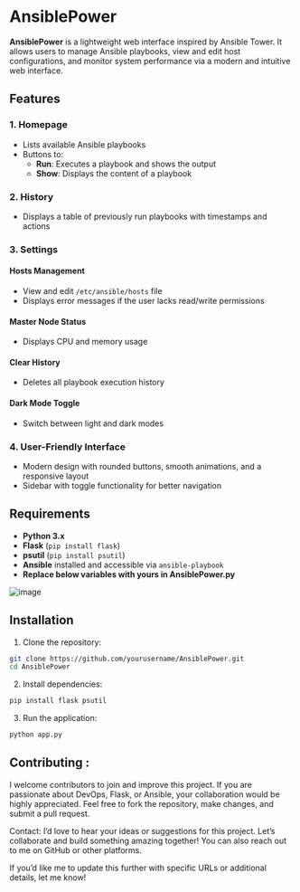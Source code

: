 # AnsiblePower

**AnsiblePower** is a lightweight web interface inspired by Ansible Tower. It allows users to manage Ansible playbooks, view and edit host configurations, and monitor system performance via a modern and intuitive web interface.

## Features

### 1. Homepage
- Lists available Ansible playbooks
- Buttons to:
  - **Run**: Executes a playbook and shows the output
  - **Show**: Displays the content of a playbook

### 2. History
- Displays a table of previously run playbooks with timestamps and actions

### 3. Settings
#### Hosts Management
- View and edit `/etc/ansible/hosts` file
- Displays error messages if the user lacks read/write permissions

#### Master Node Status
- Displays CPU and memory usage

#### Clear History
- Deletes all playbook execution history

#### Dark Mode Toggle
- Switch between light and dark modes

### 4. User-Friendly Interface
- Modern design with rounded buttons, smooth animations, and a responsive layout
- Sidebar with toggle functionality for better navigation

## Requirements
- **Python 3.x**
- **Flask** (`pip install flask`)
- **psutil** (`pip install psutil`)
- **Ansible** installed and accessible via `ansible-playbook`
- **Replace below variables with yours in AnsiblePower.py**
  
![image](https://github.com/user-attachments/assets/fb1eb86c-8a41-486b-9e70-2c421b25ca17)

## Installation

1. Clone the repository:
```bash
git clone https://github.com/yourusername/AnsiblePower.git
cd AnsiblePower
```
2. Install dependencies:
```bash
pip install flask psutil
```
3. Run the application:
```bash
python app.py
```
## Contributing :
I welcome contributors to join and improve this project. If you are passionate about DevOps, Flask, or Ansible, your collaboration would be highly appreciated. Feel free to fork the repository, make changes, and submit a pull request.

Contact: I’d love to hear your ideas or suggestions for this project. Let’s collaborate and build something amazing together! You can also reach out to me on GitHub or other platforms.

If you’d like me to update this further with specific URLs or additional details, let me know!
